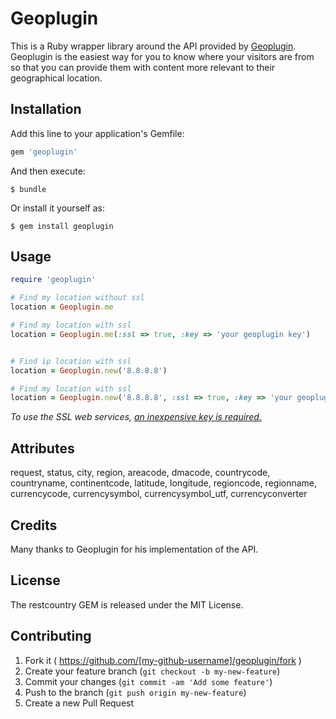 # Geoplugin

This is a Ruby wrapper library around the API provided by <a target="_BLANK" href="http://www.geoplugin.com">Geoplugin</a>. Geoplugin is the easiest way for you to know where your visitors are from so that you can provide them with content more relevant to their geographical location. 

## Installation

Add this line to your application's Gemfile:

```ruby
gem 'geoplugin'
```

And then execute:

    $ bundle

Or install it yourself as:

    $ gem install geoplugin

## Usage

```ruby
require 'geoplugin'

# Find my location without ssl
location = Geoplugin.me

# Find my location with ssl
location = Geoplugin.me(:ssl => true, :key => 'your geoplugin key')


# Find ip location with ssl
location = Geoplugin.new('8.8.8.8')

# Find my location with ssl
location = Geoplugin.new('8.8.8.8', :ssl => true, :key => 'your geoplugin key')


```

<i>To use the SSL web services, <a href="http://www.geoplugin.com/premium#ssl_access_per_year" target="_BLANK">an inexpensive key is required. </a></i>
## Attributes

request, 
status, 
city, 
region, 
areacode, 
dmacode, 
countrycode, 
countryname, 
continentcode, 
latitude, 
longitude, 
regioncode, 
regionname, 
currencycode, 
currencysymbol, 
currencysymbol_utf, 
currencyconverter

## Credits
Many thanks to Geoplugin for his implementation of the API.

## License
The restcountry GEM is released under the MIT License.

## Contributing

1. Fork it ( https://github.com/[my-github-username]/geoplugin/fork )
2. Create your feature branch (`git checkout -b my-new-feature`)
3. Commit your changes (`git commit -am 'Add some feature'`)
4. Push to the branch (`git push origin my-new-feature`)
5. Create a new Pull Request
